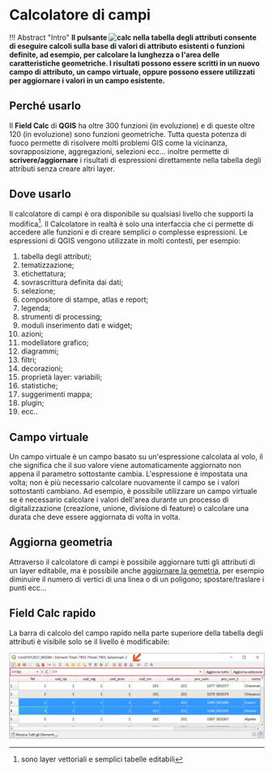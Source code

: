 # Calcolatore di campi

!!! Abstract "Intro"
    **Il pulsante ![calc](https://docs.qgis.org/testing/en/_images/mActionCalculateField.png) nella tabella degli attributi consente di eseguire calcoli sulla base di valori di attributo esistenti o funzioni definite, ad esempio, per calcolare la lunghezza o l'area delle caratteristiche geometriche. I risultati possono essere scritti in un nuovo campo di attributo, un campo virtuale, oppure possono essere utilizzati per aggiornare i valori in un campo esistente.**

## Perché usarlo

Il **Field Calc** di **QGIS** ha oltre 300 funzioni (in evoluzione) e di queste oltre 120 (in evoluzione) sono funzioni geometriche. Tutta questa potenza di fuoco permette di risolvere molti problemi GIS come la vicinanza, sovrapposizione, aggregazioni, selezioni ecc... inoltre permette di **scrivere/aggiornare** i risultati di espressioni direttamente nella tabella degli attributi senza creare altri layer.

## Dove usarlo

Il calcolatore di campi è ora disponibile su qualsiasi livello che supporti la modifica[^1]. Il Calcolatore in realtà è solo una interfaccia che ci permette di accedere alle funzioni e di creare semplici o complesse espressioni. Le espressioni di QGIS vengono utilizzate in molti contesti, per esempio:

1. tabella degli attributi;
2. tematizzazione;
3. etichettatura;
4. sovrascrittura definita dai dati;
5. selezione;
6. compositore di stampe, atlas e report;
7. legenda;
8. strumenti di processing;
9. moduli inserimento dati e widget;
10. azioni;
11. modellatore grafico;
12. diagrammi;
13. filtri;
14. decorazioni;
15. proprietà layer: variabili;
16. statistiche;
17. suggerimenti mappa;
18. plugin;
19. ecc..

## Campo virtuale

Un campo virtuale è un campo basato su un'espressione calcolata al volo, il che significa che il suo valore viene automaticamente aggiornato non appena il parametro sottostante cambia. L'espressione è impostata una volta; non è più necessario calcolare nuovamente il campo se i valori sottostanti cambiano. Ad esempio, è possibile utilizzare un campo virtuale se è necessario calcolare i valori dell'area durante un processo di digitalizzazione (creazione, unione, divisione di feature) o calcolare una durata che deve essere aggiornata di volta in volta.

## Aggiorna geometria

Attraverso il calcolatore di campi è possibile aggiornare tutti gli attributi di un layer editabile, ma è possibile anche [aggiornare la gemetria](../esempi/agg_geom.md), per esempio diminuire il numero di vertici di una linea o di un poligono; spostare/traslare i punti ecc...

## Field Calc rapido

La barra di calcolo del campo rapido nella parte superiore della tabella degli attributi è visibile solo se il livello è modificabile:

[![field_calc](../img/field_calc_rapida1.png)](../img/field_calc_rapida1.png)

[^1]: sono layer vettoriali e semplici tabelle editabili